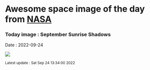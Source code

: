 
# Awesome space image of the day from [NASA](https://api.nasa.gov/)

### Today image : September Sunrise Shadows

Date : 2022-09-24


![](https://apod.nasa.gov/apod/image/2209/DSCF4968_PS_Lioce-1024.jpg)

<small>Latest update : Sat Sep 24 13:34:00 2022</small>


